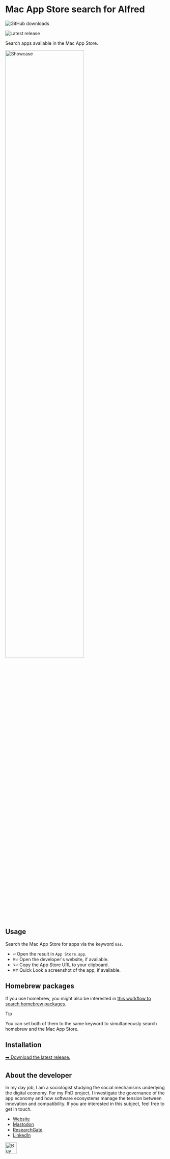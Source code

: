 # Mac App Store search for Alfred
![GitHub downloads](https://img.shields.io/github/downloads/chrisgrieser/alfred-mac-app-store-search/total?label=GitHub%20downloads&style=plastic&logo=github)
<!-- ![Alfred Gallery downloads](https://img.shields.io/badge/dynamic/yaml?url=https%3A%2F%2Fraw.githubusercontent.com%2Fchrisgrieser%2F.config%2Frefs%2Fheads%2Fmain%2FAlfred.alfredpreferences%2Falfred-workflow-download-count.yaml&style=plastic&logo=alfred&label=Gallery%20downloads&color=%235C1F87&query=alfred-mac-app-store-search)-->
![Latest release](https://img.shields.io/github/v/release/chrisgrieser/alfred-mac-app-store-search?label=Latest%20release&style=plastic)

Search apps available in the Mac App Store.

<img alt="Showcase" width=70% src="https://github.com/user-attachments/assets/9c2ebf78-4983-4a90-a212-acaf0e3e7999">

## Usage
Search the Mac App Store for apps via the keyword `mas`.
- <kbd>⏎</kbd> Open the result in `App Store.app`.
- <kbd>⌘⏎</kbd> Open the developer's website, if available.
- <kbd>⌥⏎</kbd> Copy the App Store URL to your clipboard.
- <kbd>⌘Y</kbd> Quick Look a screenshot of the app, if available.

## Homebrew packages
If you use homebrew, you might also be interested in [this workflow to search
homebrew packages](https://alfred.app/workflows/chrisgrieser/homebrew-search/).

> [!TIP]
> You can set both of them to the same keyword to simultaneously search homebrew
> and the Mac App Store.

## Installation
[➡️ Download the latest release.](https://github.com/chrisgrieser/alfred-mac-app-store-search/releases/latest)

## About the developer
In my day job, I am a sociologist studying the social mechanisms underlying the
digital economy. For my PhD project, I investigate the governance of the app
economy and how software ecosystems manage the tension between innovation and
compatibility. If you are interested in this subject, feel free to get in touch.

- [Website](https://chris-grieser.de/)
- [Mastodon](https://pkm.social/@pseudometa)
- [ResearchGate](https://www.researchgate.net/profile/Christopher-Grieser)
- [LinkedIn](https://www.linkedin.com/in/christopher-grieser-ba693b17a/)

<a href='https://ko-fi.com/Y8Y86SQ91' target='_blank'> <img height='36'
style='border:0px;height:36px;' src='https://cdn.ko-fi.com/cdn/kofi1.png?v=3'
border='0' alt='Buy Me a Coffee at ko-fi.com' /></a>
